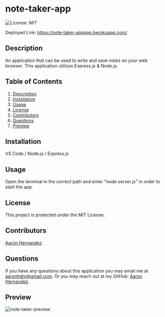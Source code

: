 # note-taker-app
  ![License: MIT](https://img.shields.io/badge/License-MIT-yellow.svg)
  
  Deployed Link: https://note-taker-appppp.herokuapp.com/
  
  ## Description
  
  An application that can be used to write and save notes on your web browser. This application utilizes Express.js & Node.js.
  
  ## Table of Contents
  
  1. [Description](#description)
  2. [Installation](#installation)
  3. [Usage](#usage)
  4. [License](#license)
  5. [Contributors](#contributors)
  6. [Questions](#questions)
  7. [Preview](#preview)
  
  
  ## Installation
  
  VS Code / Node.js / Express.js
  
  ## Usage
  
  Open the terminal in the correct path and enter "node server.js" in order to start the app.
  
  ## License
  This project is protected under the MIT License.
  
  ## Contributors
  
  [Aaron Hernandez](https://github.com/aaronhdm)
  
  ## Questions
  
  If you have any questions about this application you may email me at aaronhdm@gmail.com.
  Or you may reach out at my GitHub: [Aaron Hernandez](https://github.com/aaronhdm).
  
  ## Preview
  
  ![note-taker-preview](https://user-images.githubusercontent.com/107087837/185764427-b12e87e2-6c29-45f3-91ed-b1d406bbd6e3.png)
  

